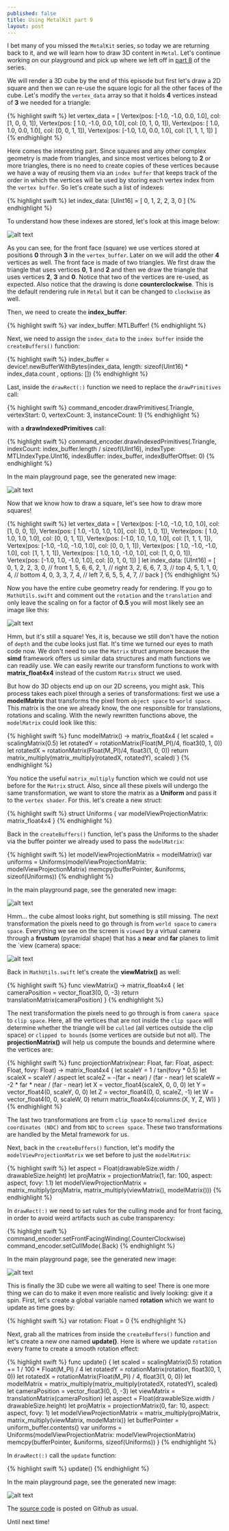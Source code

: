 ```yaml
---
published: false
title: Using MetalKit part 9
layout: post
---
```

I bet many of you missed the `MetalKit` series, so today we are returning back to it, and we will learn how to draw 3D content in `Metal`. Let's continue working on our playground and pick up where we left off in [part 8](https://github.com/Swiftor/Metal/tree/master/ch08/chapter08.playground) of the series. 

We will render a 3D cube by the end of this episode but first let's draw a 2D square and then we can re-use the square logic for all the other faces of the cube. Let's modify the `vertex_data` array so that it holds __4__ vertices instead of __3__ we needed for a triangle:

{% highlight swift %}
let vertex_data = [
    Vertex(pos: [-1.0, -1.0, 0.0,  1.0], col: [1, 0, 0, 1]),
    Vertex(pos: [ 1.0, -1.0, 0.0,  1.0], col: [0, 1, 0, 1]),
    Vertex(pos: [ 1.0,  1.0, 0.0,  1.0], col: [0, 0, 1, 1]),
    Vertex(pos: [-1.0,  1.0, 0.0,  1.0], col: [1, 1, 1, 1])
]
{% endhighlight %}

Here comes the interesting part. Since squares and any other complex geometry is made from triangles, and since most vertices belong to __2__ or more triangles, there is no need to create copies of these vertices because we have a way of reusing them via an `index buffer` that keeps track of the order in which the vertices will be used by storing each vertex index from the `vertex buffer`. So let's create such a list of indexes:

{% highlight swift %}
let index_data: [UInt16] = [
    0, 1, 2, 2, 3, 0
]
{% endhighlight %}

To understand how these indexes are stored, let's look at this image below:

![alt text](https://github.com/Swiftor/Metal/raw/master/images/chapter09_1.png "1")

As you can see, for the front face (square) we use vertices stored at positions __0__ through __3__ in the `vertex_buffer`. Later on we will add the other __4__ vertices as well. The front face is made of two triangles. We first draw the triangle that uses vertices __0__, __1__ and __2__ and then we draw the triangle that uses vertices __2__, __3__ and __0__. Notice that two of the vertices are re-used, as expected. Also notice that the drawing is done __counterclockwise__. This is the default rendering rule in `Metal` but it can be changed to `clockwise` as well.

Then, we need to create the __index_buffer__:

{% highlight swift %}
var index_buffer: MTLBuffer!
{% endhighlight %}

Next, we need to assign the `index_data` to the `index buffer` inside the `createBuffers()` function:

{% highlight swift %}
index_buffer = device!.newBufferWithBytes(index_data, length: sizeof(UInt16) * index_data.count , options: [])
{% endhighlight %}

Last, inside the `drawRect(:)` function we need to replace the `drawPrimitives` call:

{% highlight swift %}
command_encoder.drawPrimitives(.Triangle, vertexStart: 0, vertexCount: 3, instanceCount: 1)
{% endhighlight %}

with a __drawIndexedPrimitives__ call:

{% highlight swift %}
command_encoder.drawIndexedPrimitives(.Triangle, indexCount: index_buffer.length / sizeof(UInt16), indexType: MTLIndexType.UInt16, indexBuffer: index_buffer, indexBufferOffset: 0)
{% endhighlight %}

In the main playground page, see the generated new image:

![alt text](https://github.com/Swiftor/Metal/raw/master/images/chapter09_2.png "2")

Now that we know how to draw a square, let's see how to draw more squares!

{% highlight swift %}
let vertex_data = [
    Vertex(pos: [-1.0, -1.0,  1.0, 1.0], col: [1, 0, 0, 1]),
    Vertex(pos: [ 1.0, -1.0,  1.0, 1.0], col: [0, 1, 0, 1]),
    Vertex(pos: [ 1.0,  1.0,  1.0, 1.0], col: [0, 0, 1, 1]),
    Vertex(pos: [-1.0,  1.0,  1.0, 1.0], col: [1, 1, 1, 1]),
    Vertex(pos: [-1.0, -1.0, -1.0, 1.0], col: [0, 0, 1, 1]),
    Vertex(pos: [ 1.0, -1.0, -1.0, 1.0], col: [1, 1, 1, 1]),
    Vertex(pos: [ 1.0,  1.0, -1.0, 1.0], col: [1, 0, 0, 1]),
    Vertex(pos: [-1.0,  1.0, -1.0, 1.0], col: [0, 1, 0, 1])
]
let index_data: [UInt16] = [
    0, 1, 2, 2, 3, 0,   // front
    1, 5, 6, 6, 2, 1,   // right
    3, 2, 6, 6, 7, 3,   // top
    4, 5, 1, 1, 0, 4,   // bottom
    4, 0, 3, 3, 7, 4,   // left
    7, 6, 5, 5, 4, 7,   // back
]
{% endhighlight %}

Now you have the entire cube geometry ready for rendering. If you go to `MathUtils.swift` and comment out the `rotation` and the `translation` and only leave the scaling on for a factor of __0.5__ you will most likely see an image like this:

![alt text](https://github.com/Swiftor/Metal/raw/master/images/chapter09_3.png "3")

Hmm, but it's still a square! Yes, it is, because we still don't have the notion of `depth` and the cube looks just flat. It's time we turned our eyes to math code now. We don't need to use the `Matrix` struct anymore because the __simd__ framework offers us similar data structures and math functions we can readily use. We can easily rewrite our transform functions to work with __matrix_float4x4__ instead of the custom `Matrix` struct we used. 

But how do 3D objects end up on our 2D screens, you might ask. This process takes each pixel through a series of transformations: first we use a __modelMatrix__ that transforms the pixel from `object space` to `world space`. This matrix is the one we already know, the one responsible for translations, rotations and scaling. With the newly rewritten functions above, the `modelMatrix` could look like this:

{% highlight swift %}
func modelMatrix() -> matrix_float4x4 {
    let scaled = scalingMatrix(0.5)
    let rotatedY = rotationMatrix(Float(M_PI)/4, float3(0, 1, 0))
    let rotatedX = rotationMatrix(Float(M_PI)/4, float3(1, 0, 0))
    return matrix_multiply(matrix_multiply(rotatedX, rotatedY), scaled)
}
{% endhighlight %}

You notice the useful `matrix_multiply` function which we could not use before for the `Matrix` struct. Also, since all these pixels will undergo the same transformation, we want to store the matrix as a __Uniform__ and pass it to the `vertex shader`. For this. let's create a new struct:

{% highlight swift %}
struct Uniforms {
    var modelViewProjectionMatrix: matrix_float4x4
}
{% endhighlight %}

Back in the `createBuffers()` function, let's pass the Uniforms to the shader via the buffer pointer we already used to pass the `modelMatrix`:

{% highlight swift %}
let modelViewProjectionMatrix = modelMatrix()
var uniforms = Uniforms(modelViewProjectionMatrix: modelViewProjectionMatrix)
memcpy(bufferPointer, &uniforms, sizeof(Uniforms))
{% endhighlight %}

In the main playground page, see the generated new image:

![alt text](https://github.com/Swiftor/Metal/raw/master/images/chapter09_4.png "4")

Hmm... the cube almost looks right, but something is still missing. The next transformation the pixels need to go through is from `world space` to `camera space`. Everything we see on the screen is `viewed` by a virtual camera through a __frustum__ (pyramidal shape) that has a __near__ and __far__ planes to limit the `view (camera) space:

![alt text](http://www.pspwizard.de/fileadmin/_migrated/pics/ViewingFrustum.png "5")

Back in `MathUtils.swift` let's create the __viewMatrix()__ as well: 

{% highlight swift %}
func viewMatrix() -> matrix_float4x4 {
    let cameraPosition = vector_float3(0, 0, -3)
    return translationMatrix(cameraPosition)
}
{% endhighlight %}

The next transformation the pixels need to go through is from `camera space` to `clip space`. Here, all the vertices that are not inside the `clip space` will determine whether the triangle will be `culled` (all vertices outside the clip space) or `clipped to bounds` (some vertices are outside but not all). The __projectionMatrix()__ will help us compute the bounds and determine where the vertices are:

{% highlight swift %}
func projectionMatrix(near: Float, far: Float, aspect: Float, fovy: Float) -> matrix_float4x4 {
    let scaleY = 1 / tan(fovy * 0.5)
    let scaleX = scaleY / aspect
    let scaleZ = -(far + near) / (far - near)
    let scaleW = -2 * far * near / (far - near)
    let X = vector_float4(scaleX, 0, 0, 0)
    let Y = vector_float4(0, scaleY, 0, 0)
    let Z = vector_float4(0, 0, scaleZ, -1)
    let W = vector_float4(0, 0, scaleW, 0)
    return matrix_float4x4(columns:(X, Y, Z, W))
}
{% endhighlight %}

The last two transformations are from `clip space` to `normalized device coordinates (NDC)` and from `NDC` to `screen space`. These two transformations are handled by the Metal framework for us. 

Next, back in the `createBuffers()` function, let's modify the `modelViewProjectionMatrix` we set before to just the `modelMatrix`:

{% highlight swift %}
let aspect = Float(drawableSize.width / drawableSize.height)
let projMatrix = projectionMatrix(1, far: 100, aspect: aspect, fovy: 1.1)
let modelViewProjectionMatrix = matrix_multiply(projMatrix, matrix_multiply(viewMatrix(), modelMatrix()))
{% endhighlight %}

In `drawRect(:)` we need to set rules for the culling mode and for front facing, in order to avoid weird artifacts such as cube transparency:

{% highlight swift %}
command_encoder.setFrontFacingWinding(.CounterClockwise)
command_encoder.setCullMode(.Back)
{% endhighlight %}

In the main playground page, see the generated new image:

![alt text](https://github.com/Swiftor/Metal/raw/master/images/chapter09_6.png "6")

This is finally the 3D cube we were all waiting to see! There is one more thing we can do to make it even more realistic and lively looking: give it a spin. First, let's create a global variable named __rotation__ which we want to update as time goes by:

{% highlight swift %}
var rotation: Float = 0
{% endhighlight %}

Next, grab all the matrices from inside the `createBuffers()` function and let's create a new one named __update()__. Here is where we update `rotation` every frame to create a smooth rotation effect:

{% highlight swift %}
func update() {
    let scaled = scalingMatrix(0.5)
    rotation += 1 / 100 * Float(M_PI) / 4
    let rotatedY = rotationMatrix(rotation, float3(0, 1, 0))
    let rotatedX = rotationMatrix(Float(M_PI) / 4, float3(1, 0, 0))
    let modelMatrix = matrix_multiply(matrix_multiply(rotatedX, rotatedY), scaled)
    let cameraPosition = vector_float3(0, 0, -3)
    let viewMatrix = translationMatrix(cameraPosition)
    let aspect = Float(drawableSize.width / drawableSize.height)
    let projMatrix = projectionMatrix(0, far: 10, aspect: aspect, fovy: 1)
    let modelViewProjectionMatrix = matrix_multiply(projMatrix, matrix_multiply(viewMatrix, modelMatrix))
    let bufferPointer = uniform_buffer.contents()
    var uniforms = Uniforms(modelViewProjectionMatrix: modelViewProjectionMatrix)
    memcpy(bufferPointer, &uniforms, sizeof(Uniforms))
}
{% endhighlight %}    

In `drawRect(:)` call the `update` function:

{% highlight swift %}
update()
{% endhighlight %}

In the main playground page, see the generated new image:

![alt text](https://github.com/Swiftor/Metal/raw/master/images/chapter09_7.png "7")

The [source code](https://github.com/Swiftor/Raytracing5) is posted on Github as usual.

Until next time!